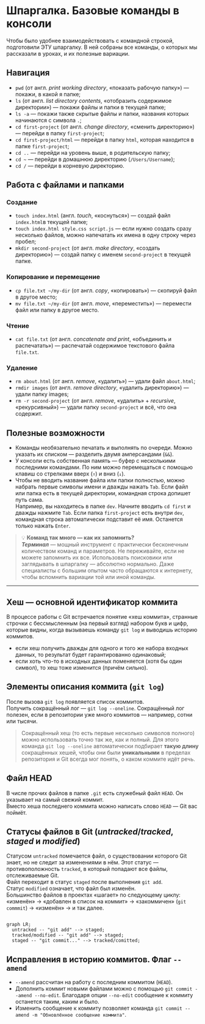 # Шпаргалка. Базовые команды в консоли  

Чтобы было удобнее взаимодействовать с командной строкой, подготовили ЭТУ шпаргалку. В ней собраны все команды, о которых мы рассказали в уроках, и их полезные вариации.  

## Навигация  

- `pwd` (от англ. *print working directory*, «показать рабочую папку») — покажи, в какой я папке;  
- `ls` (от англ. *list directory contents*, «отобразить содержимое директории») — покажи файлы и папки в текущей папке;  
- `ls -a` — покажи также скрытые файлы и папки, названия которых начинаются с символа `.`;  
- `cd first-project` (от англ. *change directory*, «сменить директорию») — перейди в папку `first-project`;
- `cd first-project/html` — перейди в папку `html`, которая находится в папке `first-project`;
- `cd ..` — перейди на уровень выше, в родительскую папку;
- `cd ~` — перейди в домашнюю директорию (`/Users/Username`);
- `cd /` — перейди в корневую директорию.  

## Работа с файлами и папками  

### Создание  

- `touch index.html` (англ. *touch*, «коснуться») — создай файл `index.html`в текущей папке;
- `touch index.html style.css script.js` — если нужно создать сразу несколько файлов, можно напечатать их имена в одну строку через пробел;
- `mkdir second-project` (от англ. *make directory*, «создать директорию») — создай папку с именем `second-project` в текущей папке.  

### Копирование и перемещение  

- `cp file.txt ~/my-dir` (от англ. *copy*, «копировать») — скопируй файл в другое место;
- `mv file.txt ~/my-dir` (от англ. *move*, «переместить») — перемести файл или папку в другое место.  

### Чтение  

- `cat file.txt` (от англ. *concatenate and print*, «объединить и распечатать») — распечатай содержимое текстового файла `file.txt`.  

### Удаление  

- `rm about.html` (от англ. *remove*, «удалить») — удали файл `about.html`;
- `rmdir images` (от англ. *remove directory*, «удалить директорию») — удали папку images;
- `rm -r second-project` (от англ. *remove*, «удалить» + *recursive*, «рекурсивный») — удали папку `second-project` и всё, что она содержит.  

## Полезные возможности  

- Команды необязательно печатать и выполнять по очереди. Можно указать их списком — разделить двумя амперсандами (`&&`).  
- У консоли есть собственная память — буфер с несколькими последними командами. По ним можно перемещаться с помощью клавиш со стрелками вверх (`↑`) и вниз (`↓`).
- Чтобы не вводить название файла или папки полностью, можно набрать первые символы имени и дважды нажать `Tab`. Если файл или папка есть в текущей директории, командная строка допишет путь сама.  
Например, вы находитесь в папке `dev`. Начните вводить `cd first` и дважды нажмите `Tab`. Если папка `first-project` есть внутри `dev`, командная строка автоматически подставит её имя. Останется только нажать `Enter`.  

>💡 __Команд так много — как их запомнить?__  
 __*Терминал*__ — мощный инструмент с практически бесконечным количеством команд и параметров. Не переживайте, если не можете запомнить их все. Использовать поисковики или заглядывать в шпаргалку — абсолютно нормально. Даже специалисты с большим опытом часто обращаются к интернету, чтобы вспомнить вариации той или иной команды.

---

## Хеш — основной идентификатор коммита  

В процессе работы с Git встречается понятие «хеш коммита», странные строчки с бессмысленным (на первый взгляд) набором букв и цифр, которые видны, когда вызываешь команду `git log` и выводишь историю коммитов.  

- если хеш получить дважды для одного и того же набора входных данных, то результат будет гарантированно одинаковый;  
- если хоть что-то в исходных данных поменяется (хотя бы один символ), то хеш тоже изменится (причём сильно).  

## Элементы описания коммита  (`git log`)

После вызова `git log` появляется список коммитов.  
Получить сокращённый лог — `git log --oneline`. Сокращённый лог полезен, если в репозитории уже много коммитов — например, сотни или тысячи.  

> Сокращённый хеш (то есть первые несколько символов полного) можно использовать точно так же, как и полный. Для этого команда `git log --oneline` автоматически подбирает __такую длину__ сокращённых хешей, чтобы они были __уникальными__ в пределах репозитория и Git всегда мог понять, о каком коммите идёт речь.  

## Файл HEAD  

В числе прочих файлов в папке `.git` есть служебный файл `HEAD`. Он указывает на самый свежий коммит.  
Вместо хеша последнего коммита можно написать слово `HEAD` — Git вас поймёт.  

## Статусы файлов в Git  (*untracked*/*tracked*, *staged* и *modified*)

Статусом `untracked` помечается файл, о существовании которого Git знает, но не следит за изменениями в нём. Этот статус — противоположность `tracked`, в который попадают все файлы, отслеживаемые Git.  
Файл переходит в статус `staged` после выполнения `git add`.  
Статус `modified` означает, что файл был изменён.  
Большинство файлов в проектах «шагает» по следующему циклу: «изменён» → «добавлен в список на коммит» → «закоммичен» (`git commmit`) → «изменён» → и так далее.  

```mermaid

graph LR;
  untracked -- "git add" --> staged;
  tracked/modified -- "git add" --> staged;
  staged -- "git commit..." --> tracked/comitted;

```

## Исправления в историю коммитов. Флаг `--amend`

- `--amend` рассчитан на работу с последним коммитом (`HEAD`).
- Дополнить коммит новыми файлами можно с помощью `git commit --amend --no-edit`. Благодаря опции `--no-edit` сообщение к коммиту останется таким, каким и было.
- Изменить сообщение к коммиту позволяет команда `git commit --amend -m "Обновлённое сообщение коммита"`.  
